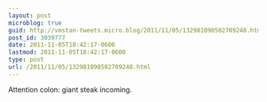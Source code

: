 ```yaml
---
layout: post
microblog: true
guid: http://vmstan-tweets.micro.blog/2011/11/05/132981090502709248.html
post_id: 3039777
date: 2011-11-05T18:42:17-0600
lastmod: 2011-11-05T18:42:17-0600
type: post
url: /2011/11/05/132981090502709248.html
---
```

Attention colon: giant steak incoming.
